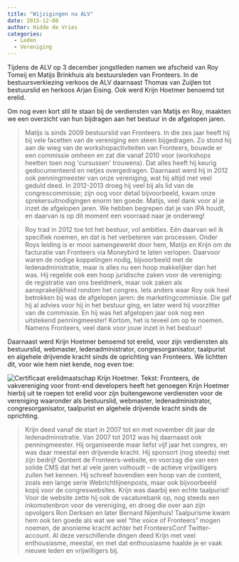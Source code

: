 ```yaml
---
title: "Wijzigingen na ALV"
date: 2015-12-08
author: Hidde de Vries
categories: 
  - Leden
  - Vereniging
---
```

Tijdens de ALV op 3 december jongstleden namen we afscheid van Roy Tomeij en Matijs Brinkhuis als bestuursleden van Fronteers. In de bestuursverkiezing verkoos de ALV daarnaast Thomas van Zuijlen tot bestuurslid en herkoos Arjan Eising. Ook werd Krijn Hoetmer benoemd tot erelid.

Om nog even kort stil te staan bij de verdiensten van Matijs en Roy, maakten we een overzicht van hun bijdragen aan het bestuur in de afgelopen jaren.

> Matijs is sinds 2009 bestuurslid van Fronteers. In die zes jaar heeft hij bij vele facetten van de vereniging een steen bijgedragen. Zo stond hij aan de wieg van de workshopactiviteiten van Fronteers, bouwde er een commissie omheen en zat die vanaf 2010 voor (workshops heetten toen nog 'cursussen' trouwens). Dat alles heeft hij keurig gedocumenteerd en netjes overgedragen. Daarnaast werd hij in 2012 ook penningmeester van onze vereniging, wat hij altijd met veel geduld deed. In 2012-2013 droeg hij veel bij als lid van de congrescommissie; zijn oog voor detail bijvoorbeeld, kwam onze sprekersuitnodigingen enorm ten goede. Matijs, veel dank voor al je inzet de afgelopen jaren. We hebben begrepen dat je van IPA houdt, en daarvan is op dit moment een voorraad naar je onderweg!

> Roy trad in 2012 toe tot het bestuur, vol ambities. Eén daarvan wil ik specifiek noemen, en dat is het verbeteren van processen. Onder Roys leiding is er mooi samengewerkt door hem, Matijs en Krijn om de facturatie van Fronteers via Moneybird te laten verlopen. Daarvoor waren de nodige koppelingen nodig, bijvoorbeeld met de ledenadministratie, maar is alles nu een hoop makkelijker dan het was. Hij regelde ook een hoop juridische zaken voor de vereniging: de registratie van ons beeldmerk, maar ook zaken als aansprakelijkheid rondom het congres. Iets anders waar Roy ook heel betrokken bij was de afgelopen jaren: de marketingcommissie. Die gaf hij al advies voor hij in het bestuur ging, en later werd hij voorzitter van de commissie. En hij was het afgelopen jaar ook nog een uitstekend penningmeester! Kortom, het is teveel om op te noemen. Namens Fronteers, veel dank voor jouw inzet in het bestuur!

Daarnaast werd Krijn Hoetmer benoemd tot erelid, voor zijn verdiensten als bestuurslid, webmaster, ledenadministrator, congresorganisator, taalpurist en algehele drijvende kracht sinds de oprichting van Fronteers. We lichtten dit, voor wie hem niet kende, nog even toe:

![Certificaat erelidmaatschap Krijn Hoetmer. Tekst: Fronteers, de vakvereniging voor front-end developers heeft het genoegen Krijn Hoetmer hierbij uit te roepen tot erelid voor zijn buitengewone verdiensten voor de vereniging waaronder als bestuurslid, webmaster, ledenadministrator, congresorganisator, taalpurist en algehele drijvende kracht sinds de oprichting.](https://fronteers.nl/_img/blog/2015/erelid.png)

> Krijn deed vanaf de start in 2007 tot en met november dit jaar de ledenadministratie. Van 2007 tot 2012 was hij daarnaast ook penningmeester. Hij organiseerde maar liefst vijf jaar het congres, en was daar meestal een drijvende kracht. Hij sponsort (nog steeds) met zijn bedrijf Qontent de Fronteers-website, en voorzag die van een solide CMS dat het al vele jaren volhoudt – de actieve vrijwilligers zullen het kennen. Hij schreef bovendien een hoop van de content, zoals een lange serie Webrichtlijnenposts, maar ook bijvoorbeeld kopij voor de congreswebsites. Krijn was daarbij een echte taalpurist! Voor de website zette hij ook de vacaturebank op, nog steeds een inkomstenbron voor de vereniging, en droeg die over aan zijn opvolgers Ron Derksen en later Bernard Nijenhuis! Taalpurisme kwam hem ook ten goede als wat we wel “the voice of Fronteers” mogen noemen, de anonieme kracht achter het FronteersConf Twitter-account. Al deze verschillende dingen deed Krijn met veel enthousiasme, meestal, en met dat enthousiasme haalde je er vaak nieuwe leden en vrijwilligers bij.